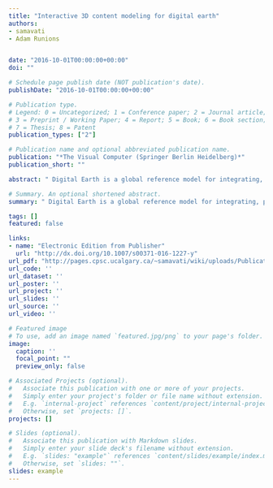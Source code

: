 ```yaml
---
title: "Interactive 3D content modeling for digital earth"
authors:
- samavati
- Adam Runions


date: "2016-10-01T00:00:00+00:00"
doi: ""

# Schedule page publish date (NOT publication's date).
publishDate: "2016-10-01T00:00:00+00:00"

# Publication type.
# Legend: 0 = Uncategorized; 1 = Conference paper; 2 = Journal article;
# 3 = Preprint / Working Paper; 4 = Report; 5 = Book; 6 = Book section;
# 7 = Thesis; 8 = Patent
publication_types: ["2"]

# Publication name and optional abbreviated publication name.
publication: "*The Visual Computer (Springer Berlin Heidelberg)*"
publication_short: ""

abstract: " Digital Earth is a global reference model for integrating, processing and visualizing geospatial datasets. In this reference model, various data-types, including Digital Elevation Models (DEM) and imagery (orthophotos), are universally and openly available for the entire globe. However, 3D content such as detailed terrains with features, man-made structures, 3D water bodies and 3D vegetation are not commonly available in Digital Earth. In this paper, we present an interactive system for the rapid creation and integration of these types of 3D content to augment Digital Earth. The inputs to our system include available data sources, such as DEM and imagery information depicting landscapes and urban environments. The proposed system employs sketch-based and image-assisted tools to support interactive creation of textured 3D content. For adding terrain features visible in orthophotos, and also the basin of …"

# Summary. An optional shortened abstract.
summary: " Digital Earth is a global reference model for integrating, processing and visualizing geospatial datasets. In this reference model, various data-types, including Digital Elevation Models (DEM) and imagery (orthophotos), are universally and openly available for the entire globe. However, 3D content such as detailed terrains with features, man-made structures, 3D water bodies and 3D vegetation are not commonly available in Digital Earth. In this paper, we present an interactive system for the rap..."

tags: []
featured: false

links:
- name: "Electronic Edition from Publisher"
  url: "http://dx.doi.org/10.1007/s00371-016-1227-y"
url_pdf: "http://pages.cpsc.ucalgary.ca/~samavati/wiki/uploads/Publications/pdfs/de-cm-tvc2016-samavati.pdf"
url_code: ''
url_dataset: ''
url_poster: ''
url_project: ''
url_slides: ''
url_source: ''
url_video: ''

# Featured image
# To use, add an image named `featured.jpg/png` to your page's folder. 
image:
  caption: ''
  focal_point: ""
  preview_only: false

# Associated Projects (optional).
#   Associate this publication with one or more of your projects.
#   Simply enter your project's folder or file name without extension.
#   E.g. `internal-project` references `content/project/internal-project/index.md`.
#   Otherwise, set `projects: []`.
projects: []

# Slides (optional).
#   Associate this publication with Markdown slides.
#   Simply enter your slide deck's filename without extension.
#   E.g. `slides: "example"` references `content/slides/example/index.md`.
#   Otherwise, set `slides: ""`.
slides: example
---
```

